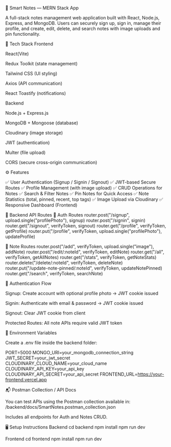 🧠 Smart Notes — MERN Stack App

A full-stack notes management web application built with React, Node.js, Express, and MongoDB.
Users can securely sign up, sign in, manage their profile, and create, edit, delete, and search notes with image uploads and pin functionality.

🚀 Tech Stack
Frontend

React(Vite)

Redux Toolkit (state management)

Tailwind CSS (UI styling)

Axios (API communication)

React Toastify (notifications)

Backend

Node.js + Express.js

MongoDB + Mongoose (database)

Cloudinary (image storage)

JWT (authentication)

Multer (file upload)

CORS (secure cross-origin communication)

⚙️ Features

✅ User Authentication (Signup / Signin / Signout)
✅ JWT-based Secure Routes
✅ Profile Management (with image upload)
✅ CRUD Operations for Notes
✅ Search & Filter Notes
✅ Pin Notes for Quick Access
✅ Note Statistics (total, pinned, recent, top tags)
✅ Image Upload via Cloudinary
✅ Responsive Dashboard (Frontend)


🧩 Backend API Routes
🔐 Auth Routes
router.post("/signup", upload.single("profilePhoto"), signup)
router.post("/signin", signin)
router.get("/signout", verifyToken, signout)
router.get("/profile", verifyToken, getProfile)
router.put("/profile", verifyToken, upload.single("profilePhoto"), updateProfile)

📝 Note Routes
router.post("/add", verifyToken, upload.single("image"), addNote)
router.post("/edit/:noteId", verifyToken, editNote)
router.get("/all", verifyToken, getAllNotes)
router.get("/stats", verifyToken, getNoteStats)
router.delete("/delete/:noteId", verifyToken, deleteNote)
router.put("/update-note-pinned/:noteId", verifyToken, updateNotePinned)
router.get("/search", verifyToken, searchNote)

🧠 Authentication Flow

Signup: Create account with optional profile photo → JWT cookie issued

Signin: Authenticate with email & password → JWT cookie issued

Signout: Clear JWT cookie from client

Protected Routes: All note APIs require valid JWT token

🔧 Environment Variables

Create a .env file inside the backend folder:

PORT=5000
MONGO_URI=your_mongodb_connection_string
JWT_SECRET=your_jwt_secret
CLOUDINARY_CLOUD_NAME=your_cloud_name
CLOUDINARY_API_KEY=your_api_key
CLOUDINARY_API_SECRET=your_api_secret
FRONTEND_URL=https://your-frontend.vercel.app

📬 Postman Collection / API Docs

You can test APIs using the Postman collection available in:
/backend/docs/SmartNotes.postman_collection.json

Includes all endpoints for Auth and Notes CRUD.

🖥️ Setup Instructions
Backend
cd backend
npm install
npm run dev

Frontend
cd frontend
npm install
npm run dev
